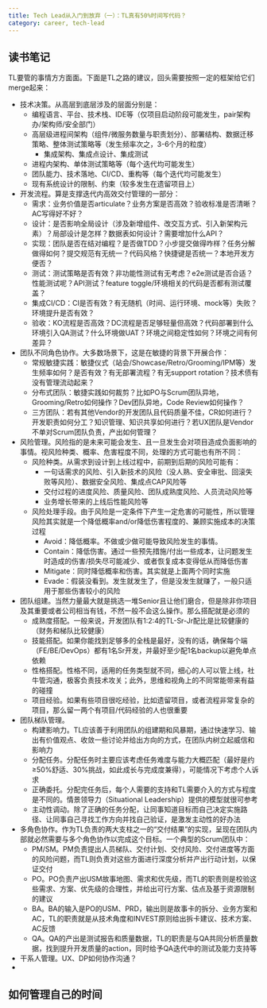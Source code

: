 ```yaml
---
title: Tech Lead从入门到放弃（一）：TL真有50%时间写代码？
category: career, tech-lead
---
```


## 读书笔记

TL要管的事情方方面面。下面是TL之路的建议，回头需要按照一定的框架给它们merge起来：

* 技术决策。从高层到底层涉及的层面分别是：
  * 编程语言、平台、技术栈、IDE等（仅项目启动阶段可能发生，pair架构办/架构师/安全部门）
  * 高层级进程间架构（组件/微服务数量与职责划分）、部署结构、数据迁移策略、整体测试策略等（发生频率次之，3-6个月的粒度）
    * 集成架构、集成点设计、集成测试
  * 进程内架构、单体测试策略等（每个迭代均可能发生）
  * 团队能力、技术落地、CI/CD、重构等（每个迭代均可能发生）
  * 现有系统设计的限制、约束（较多发生在遗留项目上）
* 开发流程。算是支撑迭代内高效交付管理的一部分：
  * 需求：业务价值是否articulate？业务方案是否高效？验收标准是否清晰？AC写得好不好？
  * 设计：是否影响全局设计（涉及新增组件、改交互方式、引入新架构元素）？局部设计是怎样？数据表如何设计？需要增加什么API？
  * 实现：团队是否在结对编程？是否做TDD？小步提交做得咋样？任务分解做得如何？提交规范有无统一？代码风格？快捷键是否统一？本地开发方便否？
  * 测试：测试策略是否有效？非功能性测试有无考虑？e2e测试是否合适？性能测试呢？API测试？feature toggle/环境相关的代码是否都有测试覆盖？
  * 集成CI/CD：CI是否有效？有无随机（时间、运行环境、mock等）失败？环境提升是否有效？
  * 验收：KO流程是否高效？DC流程是否足够轻量但高效？代码部署到什么环境引入QA测试？什么环境做UAT？环境之间稳定性如何？环境之间有何差异？
* 团队不同角色协作。大多数场景下，这是在敏捷的背景下开展合作：
  * 常规敏捷实践：敏捷仪式（站会/Showcase/Retro/Grooming/IPM等）发生频率如何？是否有效？有无部署流程？有无support rotation？技术债有没有管理流动起来？
  * 分布式团队：敏捷实践如何裁剪？比如PO与Scrum团队异地，Grooming/Retro如何操作？Dev团队异地，Code Review如何操作？
  * 三方团队：若有其他Vendor的开发团队且代码质量不佳，CR如何进行？开发职责如何分工？知识管理、知识共享如何进行？若UX团队是Vendor不单对Scrum团队负责，产出如何管理？
* 风险管理。风险指的是未来可能会发生、且一旦发生会对项目造成负面影响的事情。视风险种类、概率、危害程度不同，处理的方式可能也有所不同：
  * 风险种类。从需求到设计到上线过程中，前期到后期的风险可能有：
    * 一句话需求的风险、引入新技术的风险（没人熟、安全审批、回滚失败等风险）、数据安全风险、集成点CAP风险等
    * 交付过程的进度风险、质量风险、团队成熟度风险、人员流动风险等
    * 业务增长带来的上线后性能风险等
  * 风险处理手段。由于风险是一定条件下产生一定危害的可能性，所以管理风险其实就是一个降低概率and/or降低伤害程度的、兼顾实施成本的决策过程
    * Avoid：降低概率。不做或少做可能导致风险发生的事情。
    * Contain：降低伤害。通过一些预先措施/付出一些成本，让问题发生时造成的伤害/损失尽可能减少、或者恢复成本变得低从而降低伤害
    * Mitigate：同时降低概率和伤害。其实就是上面两个同时实施
    * Evade：假装没看到。发生就发生了，但是没发生就赚了，一般只适用于那些伤害较小的风险
* 团队组建。当然力量最大就是挑选一堆Senior且让他们磨合，但是除非你项目及其重要或者公司相当有钱，不然一般不会这么操作。那么搭配就是必须的
  * 成熟度搭配。一般来说，开发团队有1:2:4的TL-Sr-Jr配比是比较健康的（财务和梯队比较健康）
  * 技能搭配。如果你能找到足够多的全栈是最好，没有的话，确保每个端（FE/BE/DevOps）都有1名Sr开发，并最好至少配1名backup以避免单点依赖
  * 性格搭配。性格不同，适用的任务类型就不同，细心的人可以管上线，社牛管沟通，极客负责技术攻关；此外，思维和视角上的不同常能带来有益的碰撞
  * 项目经验。如果有些项目很吃经验，比如遗留项目，或者流程非常复杂的项目，那么留一两个有项目/代码经验的人也很重要
* 团队梯队管理。
  * 构建影响力。TL应该善于利用团队的组建期和风暴期，通过快速学习、输出有价值观点、收敛一些讨论并给出方向的方式，在团队内树立起威信和影响力
  * 分配任务。分配任务时主要应该考虑任务难度与能力大概匹配（最好是约≥50%舒适、30%挑战，如此成长与完成度兼得），可能情况下考虑个人诉求
  * 正确委托。分配完任务后，每个人需要的支持和TL需要介入的方式与程度是不同的。情景领导力（Situational Leadership）提供的模型就很可参考
  * 主动性调动。除了正确的任务分配，让同事知道目标而自己决定实施路径、让同事自己寻找工作方向并找自己验证，是激发主动性的好办法
* 多角色协作。作为TL负责的两大支柱之一的“交付结果”的实现，呈现在团队内部就必然需要与多个角色协作以完成这个目标。一个典型的Scrum团队中：
  * PM/SM。PM负责提出人员梯队、交付计划、交付风险、交付进度等方面的风险问题，而TL则负责对这些方面进行深度分析并产出行动计划，以保证交付
  * PO。PO负责产出USM故事地图、需求和优先级，而TL的职责则是校验这些需求、方案、优先级的合理性，并给出可行方案、估点及基于资源限制的建议
  * BA。BA的输入是PO的USM、PRD，输出则是故事卡的拆分、业务方案和AC，TL的职责就是从技术角度和INVEST原则给出拆卡建议、技术方案、AC反馈
  * QA。QA的产出是测试报告和质量数据，TL的职责是与QA共同分析质量数据，找到提升开发质量的action，同时给予QA迭代中的测试及能力支持等
* 干系人管理。UX、DP如何协作沟通？
* 

## 如何管理自己的时间 

